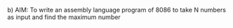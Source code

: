 b) AIM: To write an assembly language program of 8086 to take N numbers as input and find the maximum number

